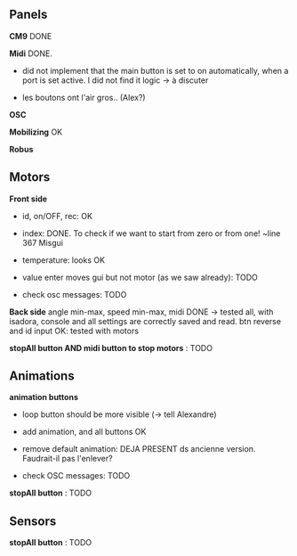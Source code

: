 ## Panels

**CM9** DONE

**Midi** DONE. 

- did not implement that the main button is set to on automatically, when a port is set active. I did not find it logic -> à discuter

- les boutons ont l'air gros.. (Alex?)

**OSC**

**Mobilizing** OK

**Robus**

## Motors
**Front side** 

- id, on/OFF, rec: OK 

- index: DONE. To check if we want to start from zero or from one! ~line 367 Misgui

- temperature: looks OK 

- value enter moves gui but not motor (as we saw already): TODO

- check osc messages: TODO

**Back side** angle min-max, speed min-max, midi DONE -> tested all, with isadora, console and all settings are correctly saved and read. btn reverse and id input OK: tested with motors

**stopAll button AND midi button to stop motors** : TODO

## Animations

**animation buttons**

- loop button should be more visible (-> tell Alexandre)

- add animation, and all buttons OK

- remove default animation: DEJA PRESENT ds ancienne version. Faudrait-il pas l'enlever?

- check OSC messages: TODO

**stopAll button** : TODO

## Sensors

**stopAll button** : TODO
